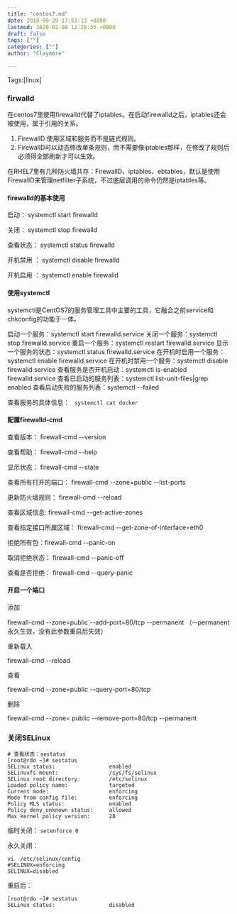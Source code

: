 ```yaml
---
title: "centos7.md"
date: 2019-09-29 17:53:13 +0800
lastmod: 2020-02-08 12:28:55 +0800
draft: false
tags: [""]
categories: [""]
author: "Claymore"

---
```

Tags:[linux]

### firwalld

在centos7里使用firewalld代替了iptables。在启动firewalld之后，iptables还会被使用，属于引用的关系。

1. FirewallD 使用区域和服务而不是链式规则。
2. FirewallD可以动态修改单条规则，而不需要像iptables那样，在修改了规则后必须得全部刷新才可以生效。

在RHEL7里有几种防火墙共存：FirewallD、iptables、ebtables，默认是使用FirewallD来管理netfilter子系统，不过底层调用的命令仍然是iptables等。



#### firewalld的基本使用

启动： systemctl start firewalld

关闭： systemctl stop firewalld

查看状态： systemctl status firewalld 

开机禁用  ： systemctl disable firewalld

开机启用  ： systemctl enable firewalld

 

 

#### 使用systemctl

systemctl是CentOS7的服务管理工具中主要的工具，它融合之前service和chkconfig的功能于一体。

启动一个服务：systemctl start firewalld.service
关闭一个服务：systemctl stop firewalld.service
重启一个服务：systemctl restart firewalld.service
显示一个服务的状态：systemctl status firewalld.service
在开机时启用一个服务：systemctl enable firewalld.service
在开机时禁用一个服务：systemctl disable firewalld.service
查看服务是否开机启动：systemctl is-enabled firewalld.service
查看已启动的服务列表：systemctl list-unit-files|grep enabled
查看启动失败的服务列表：systemctl --failed

查看服务的具体信息： ` systemctl cat docker`



#### 配置firewalld-cmd

查看版本： firewall-cmd --version

查看帮助： firewall-cmd --help

显示状态： firewall-cmd --state

查看所有打开的端口： firewall-cmd --zone=public --list-ports

更新防火墙规则： firewall-cmd --reload

查看区域信息:  firewall-cmd --get-active-zones

查看指定接口所属区域： firewall-cmd --get-zone-of-interface=eth0

拒绝所有包：firewall-cmd --panic-on

取消拒绝状态： firewall-cmd --panic-off

查看是否拒绝： firewall-cmd --query-panic

 

#### 开启一个端口

添加

firewall-cmd --zone=public --add-port=80/tcp --permanent    （--permanent永久生效，没有此参数重启后失效）

重新载入

firewall-cmd --reload

查看

firewall-cmd --zone=public --query-port=80/tcp

删除

firewall-cmd --zone= public --remove-port=80/tcp --permanent



### 关闭SELinux

```shell
# 查看状态：sestatus
[root@rdo ~]# sestatus  
SELinux status:                 enabled  
SELinuxfs mount:                /sys/fs/selinux  
SELinux root directory:         /etc/selinux  
Loaded policy name:             targeted  
Current mode:                   enforcing  
Mode from config file:          enforcing  
Policy MLS status:              enabled  
Policy deny_unknown status:     allowed  
Max kernel policy version:      28  

```



临时关闭： `setenforce 0`

永久关闭：

```
vi  /etc/selinux/config
#SELINUX=enforcing  
SELINUX=disabled 
```

重启后：

```
[root@rdo ~]# sestatus  
SELinux status:                 disabled  
```



